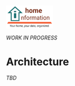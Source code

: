 <img src="../../src/hi/static/img/hi-logo-w-tagline-197x96.png" alt="Home Information Logo" width="128">

_WORK IN PROGRESS_

# Architecture

_TBD_


